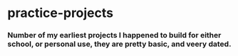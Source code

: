 # practice-projects

### Number of my earliest projects I happened to build for either school, or personal use, they are pretty basic, and veery dated.
